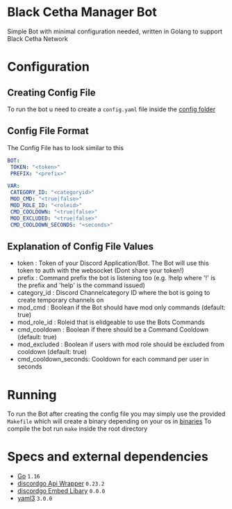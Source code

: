 # Black Cetha Manager Bot
Simple Bot with minimal configuration needed, written in Golang to support Black Cetha Network

# Configuration
## Creating Config File
To run the bot u need to create a `config.yaml` file inside the [config folder](./config)
## Config File Format
The Config File has to look similar to this
```yaml
BOT:
 TOKEN: "<token>"
 PREFIX: "<prefix>"

VAR:
 CATEGORY_ID: "<categoryid>"
 MOD_CMD: "<true|false>"
 MOD_ROLE_ID: "<roleid>"
 CMD_COOLDOWN: "<true|false>"
 MOD_EXCLUDED: "<true|false>"
 CMD_COOLDOWN_SECONDS: "<seconds>"
```
## Explanation of Config File Values
- token               :   Token of your Discord Application/Bot. The Bot will use this token to auth with the websocket (Dont share your token!)
- prefix              :   Command prefix the bot is listening too (e.g. !help where '!' is the prefix and 'help' is the command issued)
- category_id         :   Discord Channelcategory ID where the bot is going to create temporary channels on
- mod_cmd             :   Boolean if the Bot should have mod only commands (default: true)
- mod_role_id         :   Roleid that is elidgeable to use the Bots Commands
- cmd_cooldown        :   Boolean if there should be a Command Cooldown (default: true)
- mod_excluded        :   Boolean if users with mod role should be excluded from cooldown  (default: true)
- cmd_cooldown_seconds:   Cooldown for each command per user in seconds

# Running
To run the Bot after creating the config file you may simply use the provided `Makefile` which will create a binary depending on your os in [binaries](./bin)
To compile the bot run `make` inside the root directory

# Specs and external dependencies
- [Go](https://golang.org/) `1.16`
- [discordgo Api Wrapper](https://github.com/bwmarrin/discordgo) `0.23.2`
- [discordgo Embed Libary](https://github.com/Clinet/discordgo-embed) `0.0.0`
- [yaml3](https://gopkg.in/yaml.v3) `3.0.0`
